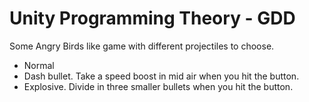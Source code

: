 # Unity Programming Theory - GDD

Some Angry Birds like game with different projectiles to choose.

* Normal
* Dash bullet. Take a speed boost in mid air when you hit the button.
* Explosive. Divide in three smaller bullets when you hit the button.

